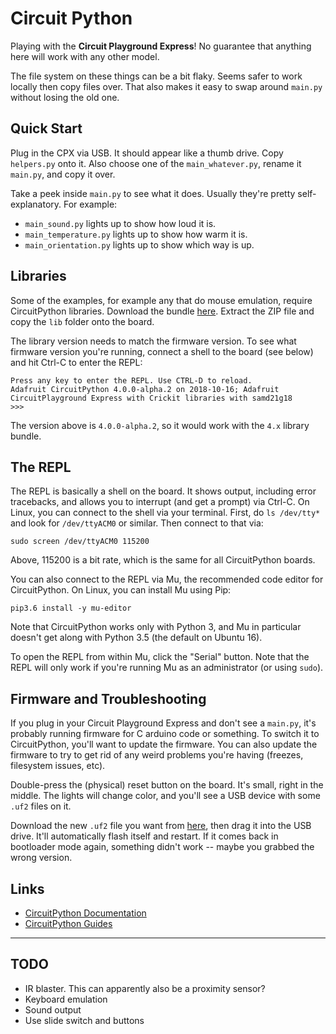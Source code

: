 # Circuit Python

Playing with the **Circuit Playground Express**! No guarantee that anything here will work with any other model.

The file system on these things can be a bit flaky. Seems safer to work locally then copy files over. That also makes it easy to swap around `main.py` without losing the old one.

## Quick Start

Plug in the CPX via USB. It should appear like a thumb drive. Copy `helpers.py` onto it. Also choose one of the `main_whatever.py`, rename it `main.py`, and copy it over.

Take a peek inside `main.py` to see what it does. Usually they're pretty self-explanatory. For example:

- `main_sound.py` lights up to show how loud it is.
- `main_temperature.py` lights up to show how warm it is.
- `main_orientation.py` lights up to show which way is up.

## Libraries

Some of the examples, for example any that do mouse emulation, require CircuitPython libraries. Download the bundle [here](https://github.com/adafruit/Adafruit_CircuitPython_Bundle/releases/). Extract the ZIP file and copy the `lib` folder onto the board.

The library version needs to match the firmware version. To see what firmware version you're running, connect a shell to the board (see below) and hit Ctrl-C to enter the REPL:

```
Press any key to enter the REPL. Use CTRL-D to reload.
Adafruit CircuitPython 4.0.0-alpha.2 on 2018-10-16; Adafruit CircuitPlayground Express with Crickit libraries with samd21g18
>>>
```

The version above is `4.0.0-alpha.2`, so it would work with the `4.x` library bundle.

## The REPL

The REPL is basically a shell on the board. It shows output, including error tracebacks, and allows you to interrupt (and get a prompt) via Ctrl-C. On Linux, you can connect to the shell via your terminal. First, do `ls /dev/tty*` and look for `/dev/ttyACM0` or similar. Then connect to that via:

```
sudo screen /dev/ttyACM0 115200
```

Above, 115200 is a bit rate, which is the same for all CircuitPython boards.

You can also connect to the REPL via Mu, the recommended code editor for CircuitPython. On Linux, you can install Mu using Pip:

```
pip3.6 install -y mu-editor
```

Note that CircuitPython works only with Python 3, and Mu in particular doesn't get along with Python 3.5 (the default on Ubuntu 16).

To open the REPL from within Mu, click the "Serial" button. Note that the REPL will only work if you're running Mu as an administrator (or using `sudo`).

## Firmware and Troubleshooting

If you plug in your Circuit Playground Express and don't see a `main.py`, it's probably running firmware for C arduino code or something. To switch it to CircuitPython, you'll want to update the firmware. You can also update the firmware to try to get rid of any weird problems you're having (freezes, filesystem issues, etc).

Double-press the (physical) reset button on the board. It's small, right in the middle. The lights will change color, and you'll see a USB device with some `.uf2` files on it.

Download the new `.uf2` file you want from [here](https://github.com/adafruit/circuitpython/releases), then drag it into the USB drive. It'll automatically flash itself and restart. If it comes back in bootloader mode again, something didn't work -- maybe you grabbed the wrong version.

## Links

- [CircuitPython Documentation](https://learn.adafruit.com/adafruit-circuit-playground-express)
- [CircuitPython Guides](https://learn.adafruit.com/category/circuit-playground)


---

## TODO

- IR blaster. This can apparently also be a proximity sensor?
- Keyboard emulation
- Sound output
- Use slide switch and buttons
